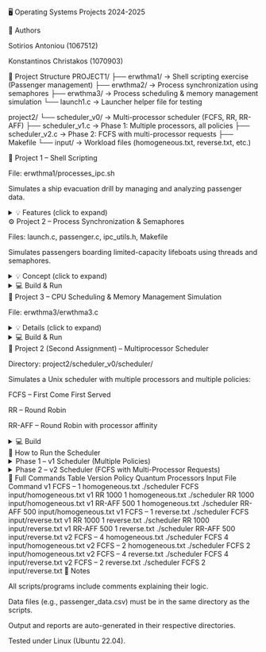 🖥️ Operating Systems Projects 2024-2025

👥 Authors

Sotirios Antoniou (1067512)

Konstantinos Christakos (1070903)

📁 Project Structure
PROJECT1/
├── erwthma1/      → Shell scripting exercise (Passenger management)
├── erwthma2/      → Process synchronization using semaphores
├── erwthma3/      → Process scheduling & memory management simulation
└── launch1.c      → Launcher helper file for testing

project2/
└── scheduler_v0/  → Multi-processor scheduler (FCFS, RR, RR-AFF)
├── scheduler_v1.c  → Phase 1: Multiple processors, all policies
├── scheduler_v2.c  → Phase 2: FCFS with multi-processor requests
├── Makefile
└── input/          → Workload files (homogeneous.txt, reverse.txt, etc.)

🧩 Project 1 – Shell Scripting

File: erwthma1/processes_ipc.sh

Simulates a ship evacuation drill by managing and analyzing passenger data.

<details> <summary>💡 Features (click to expand)</summary>
# Insert Data
./processes_ipc.sh insert passenger_data.csv

# Search Passenger
./processes_ipc.sh search "Christakos"

# Update Passenger
./processes_ipc.sh update 123 fullname:"Sotiris Antoniou"

# Display File (paginated)
./processes_ipc.sh display

# Generate Reports
./processes_ipc.sh reports

</details>
⚙️ Project 2 – Process Synchronization & Semaphores

Files: launch.c, passenger.c, ipc_utils.h, Makefile

Simulates passengers boarding limited-capacity lifeboats using threads and semaphores.

<details> <summary>💡 Concept (click to expand)</summary>

Each passenger → thread

Each lifeboat → semaphore controlling seat availability

Boats depart when full, then become available again

</details> <details> <summary>💻 Build & Run</summary>
cd PROJECT1/erwthma2
make
./launch


Modify passenger count, boat count, or seats in launch.c

</details>
🧮 Project 3 – CPU Scheduling & Memory Management Simulation

File: erwthma3/erwthma3.c

<details> <summary>💡 Details (click to expand)</summary>

Memory: 512 KB (1 KB blocks)

Processes: pid, arrival_time, duration, remaining_time, memory_needed, in_memory

Scheduling: Round Robin (quantum = 3 ms)

Memory Allocation: First Fit

</details> <details> <summary>💻 Build & Run</summary>
gcc erwthma3.c -o scheduler
./scheduler

</details>
🧠 Project 2 (Second Assignment) – Multiprocessor Scheduler

Directory: project2/scheduler_v0/scheduler/

Simulates a Unix scheduler with multiple processors and multiple policies:

FCFS – First Come First Served

RR – Round Robin

RR-AFF – Round Robin with processor affinity

<details> <summary>💻 Build</summary>
cd project2/scheduler_v0/scheduler
make

</details>
🧭 How to Run the Scheduler
<details> <summary>Phase 1 – v1 Scheduler (Multiple Policies)</summary>
# FCFS (1 processor)
./scheduler FCFS input/homogeneous.txt

# RR (quantum = 1000 ms)
./scheduler RR 1000 input/homogeneous.txt

# RR-AFF (quantum = 500 ms)
./scheduler RR-AFF 500 input/homogeneous.txt

# Reverse workload
./scheduler FCFS input/reverse.txt
./scheduler RR 1000 input/reverse.txt
./scheduler RR-AFF 500 input/reverse.txt


Number of processors is defined in scheduler_v1.c as NUM_PROCESSORS.

</details> <details> <summary>Phase 2 – v2 Scheduler (FCFS with Multi-Processor Requests)</summary>
# FCFS, 4 processors, homogeneous workload
./scheduler FCFS 4 input/homogeneous.txt

# FCFS, 2 processors, homogeneous workload
./scheduler FCFS 2 input/homogeneous.txt

# FCFS, 4 processors, reverse workload
./scheduler FCFS 4 input/reverse.txt

# FCFS, 2 processors, reverse workload
./scheduler FCFS 2 input/reverse.txt


Processes requesting more than available processors are skipped.

</details>
🧰 Full Commands Table
Version	Policy	Quantum	Processors	Input File	Command
v1	FCFS	–	1	homogeneous.txt	./scheduler FCFS input/homogeneous.txt
v1	RR	1000	1	homogeneous.txt	./scheduler RR 1000 input/homogeneous.txt
v1	RR-AFF	500	1	homogeneous.txt	./scheduler RR-AFF 500 input/homogeneous.txt
v1	FCFS	–	1	reverse.txt	./scheduler FCFS input/reverse.txt
v1	RR	1000	1	reverse.txt	./scheduler RR 1000 input/reverse.txt
v1	RR-AFF	500	1	reverse.txt	./scheduler RR-AFF 500 input/reverse.txt
v2	FCFS	–	4	homogeneous.txt	./scheduler FCFS 4 input/homogeneous.txt
v2	FCFS	–	2	homogeneous.txt	./scheduler FCFS 2 input/homogeneous.txt
v2	FCFS	–	4	reverse.txt	./scheduler FCFS 4 input/reverse.txt
v2	FCFS	–	2	reverse.txt	./scheduler FCFS 2 input/reverse.txt
🏁 Notes

All scripts/programs include comments explaining their logic.

Data files (e.g., passenger_data.csv) must be in the same directory as the scripts.

Output and reports are auto-generated in their respective directories.

Tested under Linux (Ubuntu 22.04).